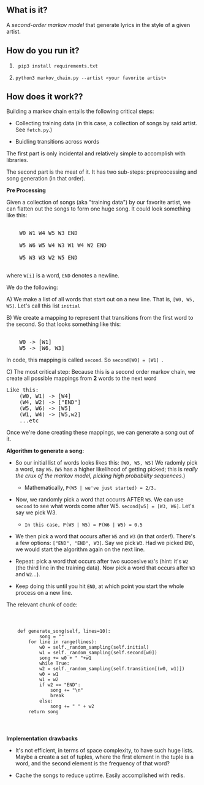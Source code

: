 
## What is it?

A *second-order markov model* that generate lyrics in the style 
of a given  artist.


## How do you run it?

1) ` pip3 install requirements.txt`

2) `python3 markov_chain.py --artist <your favorite artist> `


## How does it work??

Building a markov chain entails the following critical steps:


* Collecting training data (in this case, a collection of songs by said artist. See `fetch.py`.)

* Buidling transitions across words 

The first part is only incidental and relatively simple to accomplish with libraries.

The second part is the meat of it. It has two sub-steps: prepreocessing and song generation (in that order).

**Pre Processing**

Given a collection of songs (aka "training data") by our favorite artist, we can flatten out the songs to form one huge song. It could look something like this:

<pre> 
	W0 W1 W4 W5 W3 END

	W5 W6 W5 W4 W3 W1 W4 W2 END 

	W5 W3 W3 W2 W5 END 

</pre>


where `W[i]` is a word, `END` denotes a newline.

We do the following:

A) We make a list of all words that start out on a new line. That is, `[W0, W5, W5]`. Let's call this list `initial`

B) We create a mapping to represent that transitions from the first word to the second. So that looks something 
like this: 
<pre> 
	W0 -> [W1]
	W5 -> [W6, W3]
</pre>
	   
In code, this mapping is called `second`. So `second[W0] = [W1]	`.

C) The most critical step: Because this is a second order markov chain, we create all possible mappings from **2** words to the next word 
<pre>
Like this: 
	(W0, W1) -> [W4]
	(W4, W2) -> ["END"]
	(W5, W6) -> [W5]
	(W1, W4) -> [W5,w2]
	...etc 
</pre>

Once we're done creating these mappings, we can generate a song out of it.

**Algorithm to generate a song:**

* So our initial list of words looks likes this: `[W0, W5, W5]` We radomly pick a word, say `W5`. (`W5` has a higher likelihood of getting picked; this is *really the crux of the markov model, picking high probability sequences.*)

	- Mathematically,  `P(W5 | we've just started) = 2/3. `

* Now, we randomly pick a word that occurrs AFTER `W5`. We can use `second` to see what words come after W5. `second[w5] = [W3, W6]`. Let's say we pick W3.

	- `In this case, P(W3 | W5) = P(W6 | W5) = 0.5 `

* We then pick a word that occurs after `W5` and `W3` (in that order!).  There's a few options: `["END", "END", W3]`. Say we pick `W3`. Had we picked `END`, we would start the algorithm again on the next line. 

* Repeat: pick a word that occurs after two succesive `W3`'s (hint: it's `W2` (the third line in the training data). Now pick a word that occurs after `W3` and `W2`...). 


* Keep doing this until you hit `END`, at which point you start the whole process on a new line.

The relevant chunk of code:

<code> 
	<pre>
	def generate_song(self, lines=10):
	        song = ""
		for line in range(lines):
		    w0 = self._random_sampling(self.initial)
		    w1 = self._random_sampling(self.second[w0])
		    song += w0 + " "+w1
		    while True:
			w2 = self._random_sampling(self.transition[(w0, w1)])
			w0 = w1
			w1 = w2
			if w2 == "END":
			    song += "\n"
			    break
			else:
			    song += " " + w2
		return song
		</pre>
</code> 


**Implementation drawbacks** 

* It's not efficient, in terms of space complexity, to have such huge lists. Maybe a create a set of tuples, where the first element in the tuple is a word, and the second element is the frequency of that word? 

* Cache the songs to reduce uptime. Easily accomplished with redis.








